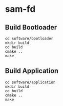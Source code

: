 # sam-fd

## Build Bootloader

```
cd software/bootloader
mkdir build
cd build
cmake ..
make
```

## Build Application

```
cd software/application
mkdir build
cd build
cmake ..
make
```
